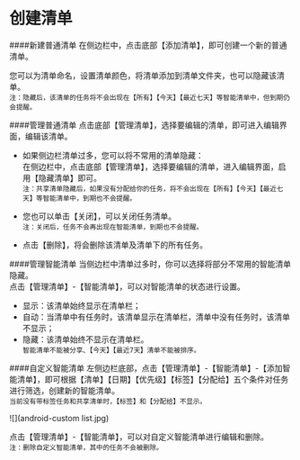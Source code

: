 # 创建清单

####新建普通清单
在侧边栏中，点击底部【添加清单】，即可创建一个新的普通清单。

您可以为清单命名，设置清单颜色，将清单添加到清单文件夹，也可以隐藏该清单。
<br>`注：隐藏后，该清单的任务将不会出现在【所有】【今天】【最近七天】等智能清单中，但到期仍会提醒。`

####管理普通清单
点击底部【管理清单】，选择要编辑的清单，即可进入编辑界面，编辑该清单。

* 如果侧边栏清单过多，您可以将不常用的清单隐藏：
<br>在侧边栏中，点击底部【管理清单】，选择要编辑的清单，进入编辑界面，启用【隐藏清单】即可。
<br>`注：共享清单隐藏后，如果没有分配给你的任务，将不会出现在【所有】【今天】【最近七天】等智能清单中，到期也不会提醒。`

* 您也可以单击【关闭】，可以关闭任务清单。 
<br>`注：关闭后，任务不会再出现在智能清单，到期也不会提醒。`

* 点击【删除】，将会删除该清单及清单下的所有任务。


####管理智能清单 
当侧边栏中清单过多时，你可以选择将部分不常用的智能清单隐藏。
<br>点击【管理清单】-【智能清单】，可以对智能清单的状态进行设置。
* 显示：该清单始终显示在清单栏；
* 自动：当清单中有任务时，该清单显示在清单栏，清单中没有任务时，该清单不显示；
* 隐藏：该清单始终不显示在清单栏。
<br >`智能清单不能被分享、【今天】【最近7天】清单不能被排序。` 

####自定义智能清单
左侧边栏底部，点击【管理清单】-【智能清单】-【添加智能清单】，即可根据【清单】【日期】【优先级】【标签】【分配给】五个条件对任务进行筛选，创建新的智能清单。
<br >`当前没有带标签任务和共享清单时，【标签】和【分配给】不显示。`

![](android-custom list.jpg)

点击【管理清单】-【智能清单】，可以对自定义智能清单进行编辑和删除。
<br>`注：删除自定义智能清单，其中的任务不会被删除。`
